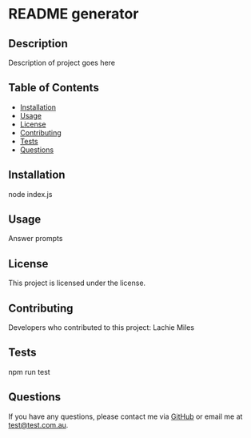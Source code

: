 
  # README generator
  
  ## Description
  Description of project goes here
  
  ## Table of Contents
  - [Installation](#installation)
  - [Usage](#usage)
  - [License](#license)
  - [Contributing](#contributing)
  - [Tests](#tests)
  - [Questions](#questions)
  
  ## Installation
  node index.js
  
  ## Usage
  Answer prompts
  
  ## License
  This project is licensed under the  license.
  
  ## Contributing
  Developers who contributed to this project: Lachie Miles
  
  ## Tests
  npm run test
  
  ## Questions
  If you have any questions, please contact me via [GitHub](https://github.com/lachieMiles) or email me at test@test.com.au.
  